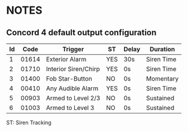 NOTES
=====

## Concord 4 default output configuration

Id | Code | Trigger              | ST  | Delay | Duration
---|------|----------------------|-----|-------|---------------
1  |01614 | Exterior Alarm       | YES | 30s   | Siren Time
2  |01710 | Interior Siren/Chirp | YES | 0s    | Siren Time
3  |01400 | Fob Star-Button      | NO  | 0s    | Momentary
4  |00410 | Any Audible Alarm    | YES | 0s    | Siren Time
5  |00903 | Armed to Level 2/3   | NO  | 0s    | Sustained
6  |01003 | Armed to Level 3     | NO  | 0s    | Sustained

ST: Siren Tracking
